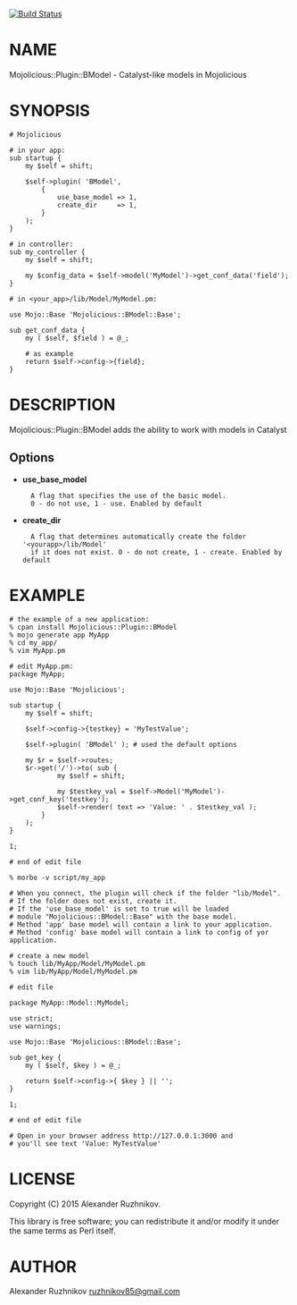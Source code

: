 [![Build Status](https://travis-ci.org/ruzhnikov/Mojolicious-Plugin-BModel.svg?branch=master)](https://travis-ci.org/ruzhnikov/Mojolicious-Plugin-BModel)
# NAME

Mojolicious::Plugin::BModel - Catalyst-like models in Mojolicious

# SYNOPSIS

    # Mojolicious

    # in your app:
    sub startup {
        my $self = shift;

        $self->plugin( 'BModel',
            {
                use_base_model => 1,
                create_dir     => 1,
            }
        );
    }

    # in controller:
    sub my_controller {
        my $self = shift;

        my $config_data = $self->model('MyModel')->get_conf_data('field');
    }

    # in <your_app>/lib/Model/MyModel.pm:

    use Mojo::Base 'Mojolicious::BModel::Base';

    sub get_conf_data {
        my ( $self, $field ) = @_;
        
        # as example
        return $self->config->{field};
    }

# DESCRIPTION

Mojolicious::Plugin::BModel adds the ability to work with models in Catalyst

## Options

- **use\_base\_model**

        A flag that specifies the use of the basic model.
        0 - do not use, 1 - use. Enabled by default

- **create\_dir**

        A flag that determines automatically create the folder '<yourapp>/lib/Model'
        if it does not exist. 0 - do not create, 1 - create. Enabled by default

# EXAMPLE

    # the example of a new application:
    % cpan install Mojolicious::Plugin::BModel
    % mojo generate app MyApp
    % cd my_app/
    % vim MyApp.pm

    # edit MyApp.pm:
    package MyApp;

    use Mojo::Base 'Mojolicious';

    sub startup {
        my $self = shift;

        $self->config->{testkey} = 'MyTestValue';

        $self->plugin( 'BModel' ); # used the default options

        my $r = $self->routes;
        $r->get('/')->to( sub {
                my $self = shift;

                my $testkey_val = $self->Model('MyModel')->get_conf_key('testkey');
                $self->render( text => 'Value: ' . $testkey_val );
            }
        );
    }

    1;

    # end of edit file

    % morbo -v script/my_app

    # When you connect, the plugin will check if the folder "lib/Model".
    # If the folder does not exist, create it.
    # If the 'use_base_model' is set to true will be loaded
    # module "Mojolicious::BModel::Base" with the base model.
    # Method 'app' base model will contain a link to your application.
    # Method 'config' base model will contain a link to config of yor application.

    # create a new model
    % touch lib/MyApp/Model/MyModel.pm
    % vim lib/MyApp/Model/MyModel.pm

    # edit file

    package MyApp::Model::MyModel;

    use strict;
    use warnings;

    use Mojo::Base 'Mojolicious::BModel::Base';

    sub get_key {
        my ( $self, $key ) = @_;

        return $self->config->{ $key } || '';
    }

    1;
    
    # end of edit file

    # Open in your browser address http://127.0.0.1:3000 and
    # you'll see text 'Value: MyTestValue'

# LICENSE

Copyright (C) 2015 Alexander Ruzhnikov.

This library is free software; you can redistribute it and/or modify
it under the same terms as Perl itself.

# AUTHOR

Alexander Ruzhnikov <ruzhnikov85@gmail.com>
